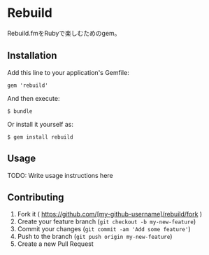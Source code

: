 # Rebuild

Rebuild.fmをRubyで楽しむためのgem。


## Installation

Add this line to your application's Gemfile:

    gem 'rebuild'

And then execute:

    $ bundle

Or install it yourself as:

    $ gem install rebuild

## Usage

TODO: Write usage instructions here

## Contributing

1. Fork it ( https://github.com/[my-github-username]/rebuild/fork )
2. Create your feature branch (`git checkout -b my-new-feature`)
3. Commit your changes (`git commit -am 'Add some feature'`)
4. Push to the branch (`git push origin my-new-feature`)
5. Create a new Pull Request
